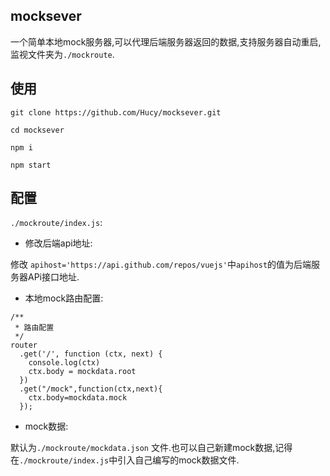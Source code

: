 ## mocksever
一个简单本地mock服务器,可以代理后端服务器返回的数据,支持服务器自动重启,监视文件夹为`./mockroute`.

## 使用

```
git clone https://github.com/Hucy/mocksever.git

cd mocksever

npm i

npm start

```
## 配置
`./mockroute/index.js`:
- 修改后端api地址:



修改 `apihost='https://api.github.com/repos/vuejs'`中`apihost`的值为后端服务器APi接口地址.

- 本地mock路由配置:

```
/**
 * 路由配置
 */
router
  .get('/', function (ctx, next) {
    console.log(ctx)
    ctx.body = mockdata.root
  })
  .get("/mock",function(ctx,next){
    ctx.body=mockdata.mock
  });

```
- mock数据:

 默认为`./mockroute/mockdata.json` 文件.也可以自己新建mock数据,记得在`./mockroute/index.js`中引入自己编写的mock数据文件.
